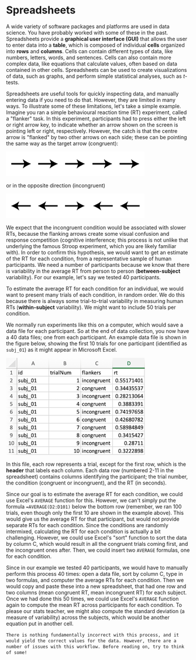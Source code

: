 # Spreadsheets

A wide variety of software packages and platforms are used in data science. You have probably worked with some of these in the past. Spreadsheets provide a **graphical user interface (GUI)** that allows the user to enter data into a **table**, which is composed of individual **cells** organized into **rows** and **columns**. Cells can contain different types of data, like numbers, letters, words, and sentences. Cells can also contain more complex data, like equations that calculate values, often based on data contained in other cells. Spreadsheets can be used to create visualizations of data, such as graphs, and perform simple statistical analyses, such as *t*-tests.

Spreadsheets are useful tools for quickly inspecting data, and manually entering data if you need to do that. However, they are limited in many ways. To illustrate some of these limitations, let's take a simple example. Imagine you ran a simple behavioural reaction time (RT) experiment, called a "flanker" task. In this experiment, participants had to press either the left or right arrow key, to indicate whether an arrow shown on the screen is pointing left or right, respectively. However, the catch is that the centre arrow is "flanked" by two other arrows on each side; these can be pointing the same way as the target arrow (congruent):

![flanker_congruent](images/flanker_congruent@0.75x.png)

or in the opposite direction (incongruent)

![flanker_incongruent](images/flanker_incongruent@0.75x.png)

We expect that the incongruent condition would be associated with slower RTs, because the flanking arrows create some visual confusion and response competition (cognitive interference; this process is not unlike that underlying the famous Stroop experiment, which you are likely familiar with). In order to confirm this hypothesis, we would want to get an estimate of the RT for each condition, from a representative sample of human participants. We need a number of participants because we know that there is variability in the average RT from person to person (**between-subject** variability). For our example, let's say we tested 40 participants.

To estimate the average RT for each condition for an individual, we would want to present many trials of each condition, in random order. We do this because there is always some trial-to-trial variability in measuring human RTs (**within-subject** variability). We might want to include 50 trials per condition.

We normally run experiments like this on a computer, which would save a data file for each participant. So at the end of data collection, you now have a 40 data files; one from each participant. An example data file is shown in the figure below, showing the first 10 trials for one participant (identified as `subj_01`) as it might appear in Microsoft Excel.

![example spreadsheet](images/spreadsheet_RT_data.png)

In this file, each row represents a trial, except for the first row, which is the **header** that labels each column. Each data row (numbered 2-11 in the spreadsheet) contains columns identifying the participant; the trial number, the condition (congruent or incongruent), and the RT (in seconds).

Since our goal is to estimate the average RT for each condition, we could use Excel's `AVERAGE` function for this. However, we can't simply put the formula
`=AVERAGE(D2:D101)` below the bottom row (remember, we ran 100 trials, even though only the first 10 are shown in the example above). This would give us the average RT for that participant, but would not provide separate RTs for each condition. Since the conditions are randomly intermixed, calculating the RT for each condition is actually a bit challenging. However, we could use Excel's "sort" function to sort the data by column C, which would result in all the congruent trials coming first, and the incongruent ones after. Then, we could insert two `AVERAGE` formulas, one for each condition.

Since in our example we tested 40 participants, we would have to manually perform this process 40 times: open a data file, sort by column C, type in two formulas, and computer the average RTs for each condition. Then we would copy and paste these into a new spreadsheet, that had one row and two columns (mean congruent RT, mean incongruent RT) for each subject. Once we had done this 50 times, we could use Excel's `AVERAGE` function again to compute the mean RT across participants for each condition. To please our stats teacher, we might also compute the standard deviation (a measure of variability) across the subjects, which would be another equation put in another cell.

```{Note}
There is nothing fundamentally incorrect with this process, and it would yield the correct values for the data. However, there are a number of issues with this workflow. Before reading on, try to think of some!
```
